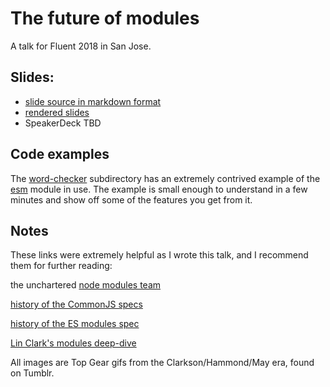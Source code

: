 # The future of modules

A talk for Fluent 2018 in San Jose.

## Slides:

* [slide source in markdown format](./slides.md)
* [rendered slides](./slides.pdf)
* SpeakerDeck TBD

## Code examples

The [word-checker](./word-checker/) subdirectory has an extremely contrived example of the [esm](https://github.com/standard-things/esm) module in use. The example is small enough to understand in a few minutes and show off some of the features you get from it.

## Notes

These links were extremely helpful as I wrote this talk, and I recommend them for further reading:

the unchartered [node modules team](https://github.com/nodejs/modules)

[history of the CommonJS specs](https://en.wikipedia.org/wiki/CommonJS)

[history of the ES modules spec](https://gist.github.com/jkrems/769a8cd8806f7f57903b641c74b5f08a)

[Lin Clark's modules deep-dive](https://hacks.mozilla.org/2018/03/es-modules-a-cartoon-deep-dive/)

All images are Top Gear gifs from the Clarkson/Hammond/May era, found on Tumblr.
